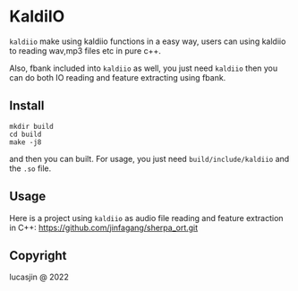 # KaldiIO

`kaldiio` make using kaldiio functions in a easy way, users can using kaldiio to reading wav,mp3 files etc in pure c++.

Also, fbank included into `kaldiio` as well, you just need `kaldiio` then you can do both IO reading and feature extracting using fbank.


## Install

```
mkdir build
cd build
make -j8
```

and then you can built. For usage, you just need `build/include/kaldiio` and the `.so` file.


## Usage

Here is a project using `kaldiio` as audio file reading and feature extraction in C++: https://github.com/jinfagang/sherpa_ort.git


## Copyright

lucasjin @ 2022
